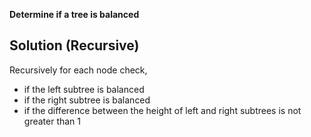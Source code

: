**Determine if a tree is balanced**

## Solution (Recursive)

Recursively for each node check,
  - if the left subtree is balanced
  - if the right subtree is balanced
  - if the difference between the height of left and right subtrees is not greater than 1
